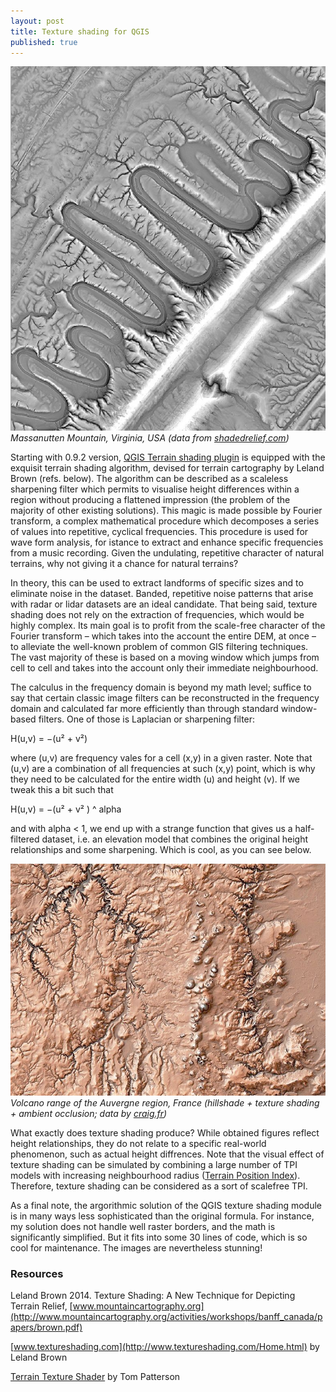 ```yaml
---
layout: post
title: Texture shading for QGIS
published: true
---
```


![](/figures/2021-11-tex1.jpg)
*Massanutten Mountain, Virginia, USA (data from [shadedrelief.com](http://shadedrelief.com/SampleElevationModels/#6))*

Starting with 0.9.2 version, [QGIS Terrain shading plugin](https://landscapearchaeology.org/qgis-terrain-shading/) is equipped with the exquisit terrain shading algorithm, devised for terrain cartography by Leland Brown (refs. below). The algorithm can be described as a scaleless sharpening filter which permits to visualise height differences within a region without producing a flattened impression (the problem of the majority of other existing solutions). This magic is made possible by Fourier transform, a complex mathematical procedure which decomposes a series of values into repetitive, cyclical frequencies. This procedure is used for wave form analysis, for istance to extract and enhance specific frequencies from a music recording. Given the undulating, repetitive character of natural terrains, why not giving it a chance for natural terrains? 

In theory, this can be used to extract landforms of specific sizes and to eliminate noise in the dataset. Banded, repetitive noise patterns that arise with radar or lidar datasets are an ideal candidate. That being said, texture shading does not rely on the extraction of frequencies, which would be highly complex. Its main goal is to profit from the scale-free character of the Fourier transform – which takes into the account the entire DEM, at once – to alleviate the well-known problem of common GIS filtering techniques. The vast majority of these is based on a moving window which jumps from cell to cell and takes into the account only their immediate neighbourhood. 

The calculus in the frequency domain is beyond my math level; suffice to say that certain classic image filters can be reconstructed in the frequency domain and calculated far more efficiently than through standard window-based filters. One of those is Laplacian or sharpening filter: 

H(u,v) = −(u² + v²)

where (u,v) are frequency vales for a cell (x,y) in a given raster. Note that (u,v) are a combination of all frequencies at such (x,y) point, which is why they need to be calculated for the entire width (u) and height (v). If we tweak this a bit such that 

H(u,v) = −(u² + v² ) ^ alpha

and with alpha < 1, we end up with a strange function that gives us a half-filtered dataset, i.e. an elevation model that combines the original height relationships and some sharpening. Which is cool, as you can see below.  


![](/figures/2021-11-tex2.jpg)
*Volcano range of the Auvergne region, France (hillshade + texture shading + ambient occlusion; data by [craig.fr](https://www.craig.fr/fr/contenu/1196-mnt))*

What exactly does texture shading produce? While obtained figures reflect height relationships, they do not relate to a specific real-world phenomenon, such as actual height diffrences. Note that the visual effect of texture shading can be simulated by combining a large number of TPI models with increasing neighbourhood radius ([Terrain Position Index](https://landscapearchaeology.org/2019/tpi/)). Therefore, texture shading can be considered as a sort of scalefree TPI.

As a final note, the argorithmic solution of the QGIS texture shading module is in many ways less sophisticated than the original formula. For instance, my solution does not handle well raster borders, and the math is significantly simplified. But it fits into some 30 lines of code, which is so cool for maintenance. The images are nevertheless stunning! 

### Resources

Leland Brown 2014. Texture Shading: A New Technique for Depicting Terrain Relief, [www.mountaincartography.org](http://www.mountaincartography.org/activities/workshops/banff_canada/papers/brown.pdf)

[www.textureshading.com](http://www.textureshading.com/Home.html) by Leland Brown

[Terrain Texture Shader](http://www.shadedrelief.com/texture_shading/) by Tom Patterson
